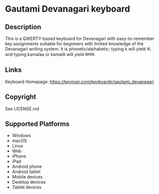 Gautami Devanagari keyboard
==============

Description
-----------
This is a QWERTY-based keyboard for Devanagari with easy-to-remember key assignments suitable for beginners with limited knowledge of the Devanagari writing system. It is phonetic/alphabetic: typing k will yield क, and typing kamalaa or kamalA will yield कमला. 

Links
-----
Keyboard Homepage: https://keyman.com/keyboards/gautami_devanagari

Copyright
---------
See LICENSE.md

Supported Platforms
-------------------
 * Windows
 * macOS
 * Linux
 * Web
 * iPhone
 * iPad
 * Android phone
 * Android tablet
 * Mobile devices
 * Desktop devices
 * Tablet devices

